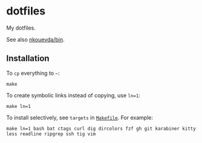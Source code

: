 # dotfiles

My dotfiles.

See also [nkouevda/bin](https://github.com/nkouevda/bin).

## Installation

To `cp` everything to `~`:

    make

To create symbolic links instead of copying, use `ln=1`:

    make ln=1

To install selectively, see `targets` in [`Makefile`](Makefile). For example:

    make ln=1 bash bat ctags curl dig dircolors fzf gh git karabiner kitty less readline ripgrep ssh tig vim
